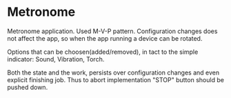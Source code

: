 # Metronome

Metronome application. Used M-V-P pattern. Configuration changes does not affect the app, so when the app running a device can be rotated.

Options that can be choosen(added/removed), in tact to the simple indicator: Sound, Vibration, Torch.

Both the state and the work, persists over configuration changes and even explicit finishing job. Thus to abort implementation "STOP" button should be pushed down.